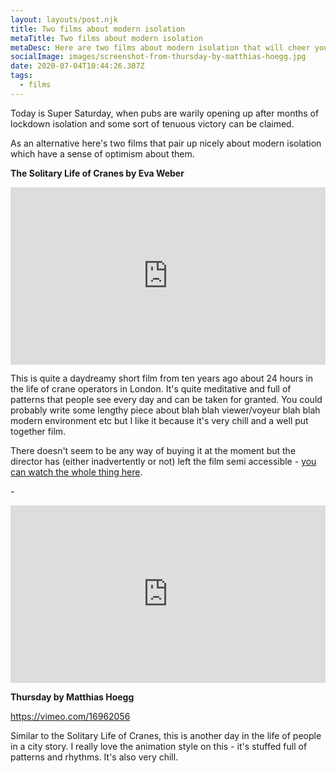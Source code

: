 ```yaml
---
layout: layouts/post.njk
title: Two films about modern isolation
metaTitle: Two films about modern isolation
metaDesc: Here are two films about modern isolation that will cheer you up
socialImage: images/screenshot-from-thursday-by-matthias-hoegg.jpg
date: 2020-07-04T10:44:26.307Z
tags:
  - films
---
```

Today is Super Saturday, when pubs are warily opening up after months of lockdown isolation and some sort of tenuous victory can be claimed.

As an alternative here's two films that pair up nicely about modern isolation which have a sense of optimism about them.

**The Solitary Life of Cranes by Eva Weber**

<div style="padding:56.25% 0 0 0;position:relative;"><iframe src="https://player.vimeo.com/video/42429589?byline=0" style="position:absolute;top:0;left:0;width:100%;height:100%;" frameborder="0" allow="autoplay; fullscreen" allowfullscreen></iframe></div><script src="https://player.vimeo.com/api/player.js"></script>

This is quite a daydreamy short film from ten years ago about 24 hours in the life of crane operators in London. It's quite meditative and full of patterns that people see every day and can be taken for granted. You could probably write some lengthy piece about blah blah viewer/voyeur blah blah modern environment etc but I like it because it's very chill and a well put together film.

There doesn't seem to be any way of buying it at the moment but the director has (either inadvertently or not) left the film semi accessible - [you can watch the whole thing here](https://vimeo.com/22830975/1145f481ad).

\-



<div style="padding:56.25% 0 0 0;position:relative;"><iframe src="https://player.vimeo.com/video/16962056?color=92c4e1&title=0&byline=0&portrait=0" style="position:absolute;top:0;left:0;width:100%;height:100%;" frameborder="0" allow="autoplay; fullscreen" allowfullscreen></iframe></div><script src="https://player.vimeo.com/api/player.js"></script>

**Thursday by Matthias Hoegg**

<https://vimeo.com/16962056>

Similar to the Solitary Life of Cranes, this is another day in the life of people in a city story. I really love the animation style on this - it's stuffed full of patterns and rhythms. It's also very chill.